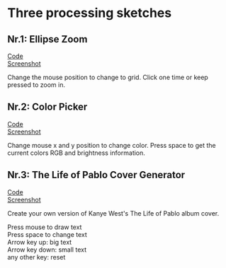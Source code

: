 # Three processing sketches


## Nr.1: Ellipse Zoom  
[Code](ellipseZoom.pde)   
[Screenshot](scrn1.png)  
  
Change the mouse position to change to grid. Click one time or keep pressed to zoom in.  
  
## Nr.2: Color Picker  
[Code](colorPicker.pde)  
[Screenshot](scrn2.png)  
  
Change mouse x and y position to change color. Press space to get the current colors RGB and brightness information.

## Nr.3: The Life of Pablo Cover Generator  
[Code](th)  
[Screenshot](scrn3.png)  
  
Create your own version of Kanye West's The Life of Pablo album cover.  

Press mouse to draw text  
Press space to change text  
Arrow key up: big text  
Arrow key down: small text  
any other key: reset  



